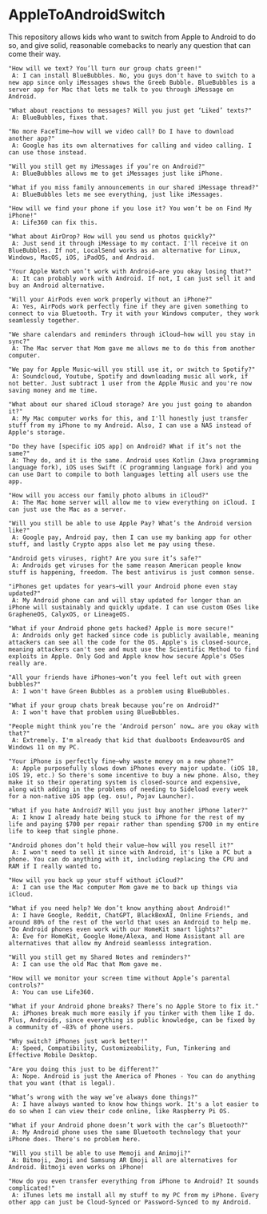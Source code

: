 # AppleToAndroidSwitch
This repository allows kids who want to switch from Apple to Android to do so, and give solid, reasonable comebacks to nearly any question that can come their way.

    "How will we text? You’ll turn our group chats green!"
     A: I can install BlueBubbles. No, you guys don't have to switch to a new app since only iMessages shows the Greeb Bubble. BlueBubbles is a server app for Mac that lets me talk to you through iMessage on Android.

    "What about reactions to messages? Will you just get ‘Liked’ texts?"
     A: BlueBubbles, fixes that.

    "No more FaceTime—how will we video call? Do I have to download another app?"
     A: Google has its own alternatives for calling and video calling. I can use those instead.

    "Will you still get my iMessages if you’re on Android?"
     A: BlueBubbles allows me to get iMessages just like iPhone.

    "What if you miss family announcements in our shared iMessage thread?"
     A: BlueBubbles lets me see everything, just like iMessages.

    "How will we find your phone if you lose it? You won’t be on Find My iPhone!"
     A: Life360 can fix this.

    "What about AirDrop? How will you send us photos quickly?"
     A: Just send it through iMessage to my contact. I'll receive it on BlueBubbles. If not, LocalSend works as an alternative for Linux, Windows, MacOS, iOS, iPadOS, and Android.

    "Your Apple Watch won’t work with Android—are you okay losing that?"
     A: It can probably work with Android. If not, I can just sell it and buy an Android alternative.

    "Will your AirPods even work properly without an iPhone?"
     A: Yes, AirPods work perfectly fine if they are given something to connect to via Bluetooth. Try it with your Windows computer, they work seamlessly together.

    "We share calendars and reminders through iCloud—how will you stay in sync?"
     A: The Mac server that Mom gave me allows me to do this from another computer.

    "We pay for Apple Music—will you still use it, or switch to Spotify?"
     A: Soundcloud, Youtube, Spotify and downloading music all work, if not better. Just subtract 1 user from the Apple Music and you're now saving money and me time.

    "What about our shared iCloud storage? Are you just going to abandon it?"
     A: My Mac computer works for this, and I'll honestly just transfer stuff from my iPhone to my Android. Also, I can use a NAS instead of Apple's storage.

    "Do they have [specific iOS app] on Android? What if it’s not the same?"
     A: They do, and it is the same. Android uses Kotlin (Java programming language fork), iOS uses Swift (C programming language fork) and you can use Dart to compile to both languages letting all users use the app.

    "How will you access our family photo albums in iCloud?"
     A: The Mac home server will allow me to view everything on iCloud. I can just use the Mac as a server.

    "Will you still be able to use Apple Pay? What’s the Android version like?"
     A: Google pay, Android pay, then I can use my banking app for other stuff, and lastly Crypto apps also let me pay using these.

    "Android gets viruses, right? Are you sure it’s safe?"
     A: Androids get viruses for the same reason American people know stuff is happening, freedom. The best antivirus is just common sense.

    "iPhones get updates for years—will your Android phone even stay updated?"
     A: My Android phone can and will stay updated for longer than an iPhone will sustainably and quickly update. I can use custom OSes like GrapheneOS, CalyxOS, or LineageOS.

    "What if your Android phone gets hacked? Apple is more secure!"
     A: Androids only get hacked since code is publicly available, meaning attackers can see all the code for the OS. Apple's is closed-source, meaning attackers can't see and must use the Scientific Method to find exploits in Apple. Only God and Apple know how secure Apple's OSes really are.

    "All your friends have iPhones—won’t you feel left out with green bubbles?"
     A: I won't have Green Bubbles as a problem using BlueBubbles.

    "What if your group chats break because you’re on Android?"
     A: I won't have that problem using BlueBubbles.

    "People might think you’re the ‘Android person’ now… are you okay with that?"
     A: Extremely. I'm already that kid that dualboots EndeavourOS and Windows 11 on my PC.

    "Your iPhone is perfectly fine—why waste money on a new phone?"
     A: Apple purposefully slows down iPhones every major update. (iOS 18, iOS 19, etc.) So there's some incentive to buy a new phone. Also, they make it so their operating system is closed-source and expensive, along with adding in the problems of needing to Sideload every week for a non-native iOS app (eg. osu!, Pojav Launcher).

    "What if you hate Android? Will you just buy another iPhone later?"
     A: I know I already hate being stuck to iPhone for the rest of my life and paying $700 per repair rather than spending $700 in my entire life to keep that single phone.

    "Android phones don’t hold their value—how will you resell it?"
     A: I won't need to sell it since with Android, it's like a PC but a phone. You can do anything with it, including replacing the CPU and RAM if I really wanted to.

    "How will you back up your stuff without iCloud?"
     A: I can use the Mac computer Mom gave me to back up things via iCloud.

    "What if you need help? We don’t know anything about Android!"
     A: I have Google, Reddit, ChatGPT, BlackBoxAI, Online Friends, and around 80% of the rest of the world that uses an Android to help me.
    "Do Android phones even work with our HomeKit smart lights?"
     A: Eve for HomeKit, Google Home/Alexa, and Home Assistant all are alternatives that allow my Android seamlesss integration.

    "Will you still get my Shared Notes and reminders?"
     A: I can use the old Mac that Mom gave me.

    "How will we monitor your screen time without Apple’s parental controls?"
     A: You can use Life360.

    "What if your Android phone breaks? There’s no Apple Store to fix it."
     A: iPhones break much more easily if you tinker with them like I do. Plus, Androids, since everything is public knowledge, can be fixed by a community of ~83% of phone users.

    "Why switch? iPhones just work better!"
     A: Speed, Compatibility, Customizeability, Fun, Tinkering and Effective Mobile Desktop.

    "Are you doing this just to be different?"
     A: Nope. Android is just the America of Phones - You can do anything that you want (that is legal).

    "What’s wrong with the way we’ve always done things?"
     A: I have always wanted to know how things work. It's a lot easier to do so when I can view their code online, like Raspberry Pi OS.

    "What if your Android phone doesn’t work with the car’s Bluetooth?"
     A: My Android phone uses the same Bluetooth technology that your iPhone does. There's no problem here.

    "Will you still be able to use Memoji and Animoji?"
     A: Bitmoji, Zmoji and Samsung AR Emoji all are alternatives for Android. Bitmoji even works on iPhone!

    "How do you even transfer everything from iPhone to Android? It sounds complicated!"
     A: iTunes lets me install all my stuff to my PC from my iPhone. Every other app can just be Cloud-Synced or Password-Synced to my Android.

